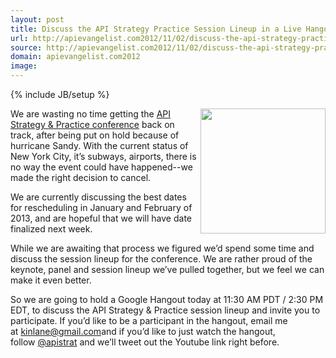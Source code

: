 ```yaml
---
layout: post
title: Discuss the API Strategy Practice Session Lineup in a Live Hangout
url: http://apievangelist.com2012/11/02/discuss-the-api-strategy-practice-session-lineup-in-a-live-hangout/
source: http://apievangelist.com2012/11/02/discuss-the-api-strategy-practice-session-lineup-in-a-live-hangout/
domain: apievangelist.com2012
image: 
---
```

{% include JB/setup %}<p>
     <a href="http://www.apistrategyconference.com/"><img src="https://s3.amazonaws.com/kinlane-productions/events/api-strategy-practice-conference/api-strategy-conference-logo.png"  width="200" align="right" /></a>
</p>
<p>
     We are wasting no time getting the <a href="/">API Strategy &amp; Practice conference</a> back on track, after being put on hold because of hurricane Sandy. With the current status of New York City, it’s subways, airports, there is no way the event could have happened--we made the right decision to cancel.
</p>
<p>
     We are currently discussing the best dates for rescheduling in January and February of 2013, and are hopeful that we will have date finalized next week.
</p>
<p>
     While we are awaiting that process we figured we’d spend some time and discuss the session lineup for the conference. We are rather proud of the keynote, panel and session lineup we’ve pulled together, but we feel we can make it even better.
</p>
<p>
     So we are going to hold a Google Hangout today at 11:30 AM PDT / 2:30 PM EDT, to discuss the API Strategy &amp; Practice session lineup and invite you to participate. If you’d like to be a participant in the hangout, email me at <a title="kinlane@gmail.com" href="mailto:kinlane@gmail.com">kinlane@gmail.com</a>and if you’d like to just watch the hangout, follow <a title="@apistrat" href="https://twitter.com/apistrat">@apistrat</a> and we’ll tweet out the Youtube link right before.
</p>
